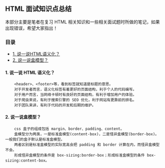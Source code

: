 ## HTML 面试知识点总结

本部分主要是笔者在复习 HTML 相关知识和一些相关面试题时所做的笔记，如果出现错误，希望大家指出！

### 目录

* [1. 说一说HTML语义化？](#1.-说一说-HTML-语义化)
* [2. 说一说盒模型？](#2.-说一说盒模型)

#### 1. 说一说 HTML 语义化？

```
	<header>、<footer>等，看到标签就知道是标题的意思。
	对于开发者而言，语义化标签有着更好的页面结构，利于个人的代码编写。 
	对于用户而言，当网络卡顿时有良好的页面结构，有利于增加用户的体验。 
	对于爬虫来说，有利于搜索引擎的 SEO 优化，利于网站有更靠前的排名。 
	对于团队来讲，有利于代码的开发和后期的维护。 
```

#### 2. 说一说盒模型？

```
	css 盒子的组成包括 margin、border、padding、content。
	盒模型分为两类，一是标准盒模型(content-box)，二是怪异盒模型(border-box)。一般我们的盒子默认是标准盒模型。
	两者区别是标准盒模型的实际宽高会把 padding 和 border 计算在内，而怪异盒模型不会。
	形成怪异盒模型的条件是 box-sizing:border-box；形成标准盒模型的条件 box-sizing:content-box。
```

